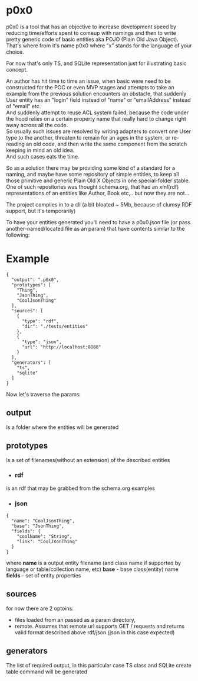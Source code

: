 # p0x0

p0x0 is a tool that has an objective to increase development speed by reducing time/efforts spent to comeup with namings and then to write pretty generic code of basic entities aka POJO (Plain Old Java Object).\
That's where from it's name p0x0 where "x" stands for the language of your choice. 

For now that's only TS, and SQLite representation just for illustrating basic concept. 

An author has hit time to time an issue, when basic were need to be constructed for the POC or even MVP stages and attempts to take an example from the previous solution encounters an obstacle, that suddenly User entity has an "login" field instead of "name" or "emailAddress" instead of "email" etc.\
And suddenly attempt to reuse ACL system failed, because the code under the hood relies on a certain property name that really hard to change right away across all the code.\
So usually such issues are resolved by writing adapters to convert one User type to the another, threaten to remain for an ages in the system, or re-reading an old code, and then write the same component from the scratch keeping in mind an old idea.\
And such cases eats the time.

So as a solution there may be providing some kind of a standard for a naming, and maybe have some repository of simple entities, to keep all those primitive and generic Plain Old X Objects in one special-folder stable.\
One of such repositories was thought schema.org, that had an xml(rdf) representations of an entities like Author, Book etc,.. but now they are not...

The project compiles in to a cli (a bit bloated ~ 5Mb, because of clumsy RDF support, but it's temporarily)

To have your entities generated you'll need to have a p0x0.json file (or pass another-named/located file as an param) that have contents similar to the following: 
# Example
```
{
  "output": ".p0x0",
  "prototypes": [
    "Thing",
    "JsonThing",
    "CoolJsonThing"
  ],
  "sources": [
    {
      "type": "rdf",
      "dir": "./tests/entities"
    },
    {
      "type": "json",
      "url": "http://localhost:8888"
    }
  ],
  "generators": [
    "ts",
    "sqlite"
  ]
}
```
Now let's traverse the params:

## output
Is a folder where the entities will be generated

## prototypes
Is a set of filenames(without an extension) of the described entities
- ### rdf
is an rdf that may be grabbed from the schema.org examples

 - ### json
```
{
  "name": "CoolJsonThing",
  "base": "JsonThing",
  "fields": {
    "coolName": "String",
    "link": "CoolJsonThing"
  }
}
```
where **name** is a output entity filename (and class name if supported by language or table/collection name, etc)
**base** - base class(entity) name
**fields** - set of entity properties

## sources
for now there are 2 optoins: 
 - files loaded from an passed as a param directory,
 - remote. Assumes that remote url supports GET <url>/<Entity-Name> requests and returns valid format described above rdf/json (json in this case expected)

## generators
The list of required output, in this particular case TS class and SQLite create table command will be generated
